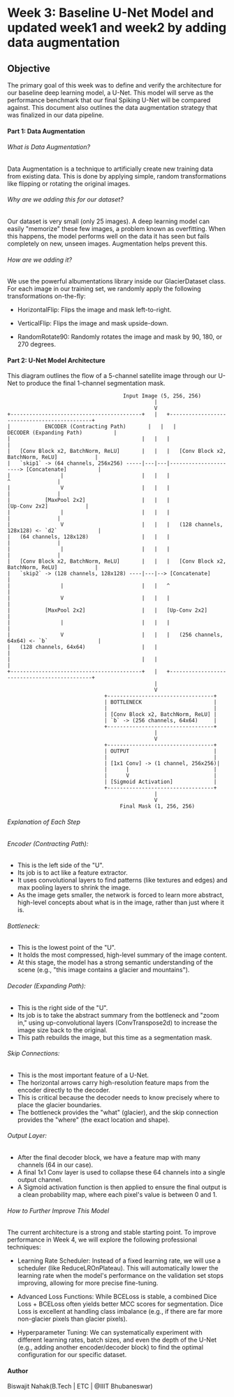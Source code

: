 # Week 3: Baseline U-Net Model and updated week1 and week2 by adding data augmentation
## Objective
  The primary goal of this week was to define and verify the architecture for our baseline deep learning model, a U-Net. 
  This model will serve as the performance benchmark that our final Spiking U-Net will be compared against.
  This document also outlines the data augmentation strategy that was finalized in our data pipeline.

#### Part 1: Data Augmentation
###### What is Data Augmentation?
  Data Augmentation is a technique to artificially create new training data from existing data.
  This is done by applying simple, random transformations like flipping or rotating the original images.
  
###### Why are we adding this for our dataset?
  Our dataset is very small (only 25 images).
  A deep learning model can easily "memorize" these few images, a problem known as overfitting.
  When this happens, the model performs well on the data it has seen but fails completely on new, unseen images. 
  Augmentation helps prevent this.
  
###### How are we adding it?
  We use the powerful albumentations library inside our GlacierDataset class.
  For each image in our training set, we randomly apply the following transformations on-the-fly:

  - HorizontalFlip: Flips the image and mask left-to-right.

  - VerticalFlip: Flips the image and mask upside-down.

  - RandomRotate90: Randomly rotates the image and mask by 90, 180, or 270 degrees.

#### Part 2: U-Net Model Architecture

This diagram outlines the flow of a 5-channel satellite image through our U-Net to produce the final 1-channel segmentation mask.

                                         Input Image (5, 256, 256)
                                                   |
                                                   V
    +------------------------------------------+   |   +---------------------------------------------+
    |           ENCODER (Contracting Path)       |   |   |           DECODER (Expanding Path)          |
    |                                          |   |   |                                               |
    |   [Conv Block x2, BatchNorm, ReLU]       |   |   |   [Conv Block x2, BatchNorm, ReLU]            |
    |   `skip1` -> (64 channels, 256x256) -----|---|---|----------------------> [Concatenate]          |
    |                |                         |   |   |                               ^               |
    |                V                         |   |   |                               |               |
    |           [MaxPool 2x2]                  |   |   |                      [Up-Conv 2x2]            |
    |                |                         |   |   |                               |               |
    |                V                         |   |   |   (128 channels, 128x128) <- `d2`             |
    |   (64 channels, 128x128)                 |   |   |                               |               |
    |                |                         |   |   |                               |               |
    |   [Conv Block x2, BatchNorm, ReLU]       |   |   |   [Conv Block x2, BatchNorm, ReLU]            |
    |   `skip2` -> (128 channels, 128x128) ----|---|--> [Concatenate]                                  |
    |                |                         |   |   ^                                               |
    |                V                         |   |   |                                               |
    |           [MaxPool 2x2]                  |   |   [Up-Conv 2x2]                                   |
    |                |                         |   |   |                                               |
    |                V                         |   |   |   (256 channels, 64x64) <- `b`                |
    |   (128 channels, 64x64)                  |   |                                                   |
    |                                          |   |                                                   |
    +------------------------------------------+   |   +---------------------------------------------+
                                                   |
                                                   V
                                   +----------------------------------+
                                   | BOTTLENECK                       |
                                   |                                  |
                                   | [Conv Block x2, BatchNorm, ReLU] |
                                   | `b` -> (256 channels, 64x64)     |
                                   +----------------------------------+
                                                   |
                                                   V
                                   +----------------------------------+
                                   | OUTPUT                           |
                                   |                                  |
                                   | [1x1 Conv] -> (1 channel, 256x256)|
                                   |      |                           |
                                   |      V                           |
                                   | [Sigmoid Activation]             |
                                   +----------------------------------+
                                                   |
                                                   V
                                        Final Mask (1, 256, 256)

###### Explanation of Each Step

  ###### Encoder (Contracting Path):
  - This is the left side of the "U". 
  - Its job is to act like a feature extractor.
  - It uses convolutional layers to find patterns (like textures and edges) and max pooling layers to shrink the image.
  - As the image gets smaller, the network is forced to learn more abstract, high-level concepts about what is in the image, rather than just where it is.

  ###### Bottleneck: 
  - This is the lowest point of the "U".
  - It holds the most compressed, high-level summary of the image content. 
  - At this stage, the model has a strong semantic understanding of the scene (e.g., "this image contains a glacier and mountains").

  ###### Decoder (Expanding Path):
  - This is the right side of the "U". 
  - Its job is to take the abstract summary from the bottleneck and "zoom in," using up-convolutional layers (ConvTranspose2d) to increase the image size back to the original. 
  - This path rebuilds the image, but this time as a segmentation mask.

  ###### Skip Connections:
  - This is the most important feature of a U-Net.
  - The horizontal arrows carry high-resolution feature maps from the encoder directly to the decoder.
  - This is critical because the decoder needs to know precisely where to place the glacier boundaries. 
  - The bottleneck provides the "what" (glacier), and the skip connection provides the "where" (the exact location and shape).

  ###### Output Layer:
  - After the final decoder block, we have a feature map with many channels (64 in our case).
  - A final 1x1 Conv layer is used to collapse these 64 channels into a single output channel.
  - A Sigmoid activation function is then applied to ensure the final output is a clean probability map, where each pixel's value is between 0 and 1. 

###### How to Further Improve This Model
  The current architecture is a strong and stable starting point. To improve performance in Week 4, we will explore the following professional techniques:

  - Learning Rate Scheduler: Instead of a fixed learning rate, we will use a scheduler (like ReduceLROnPlateau). 
  This will automatically lower the learning rate when the model's performance on the validation set stops improving, allowing for more precise fine-tuning.

  - Advanced Loss Functions: While BCELoss is stable, a combined Dice Loss + BCELoss often yields better MCC scores for segmentation.
  Dice Loss is excellent at handling class imbalance (e.g., if there are far more non-glacier pixels than glacier pixels).

  - Hyperparameter Tuning: We can systematically experiment with different learning rates, batch sizes,
  and even the depth of the U-Net (e.g., adding another encoder/decoder block) to find the optimal configuration for our specific dataset.

#### Author 
  Biswajit Nahak(B.Tech | ETC | @IIIT Bhubaneswar)
  
